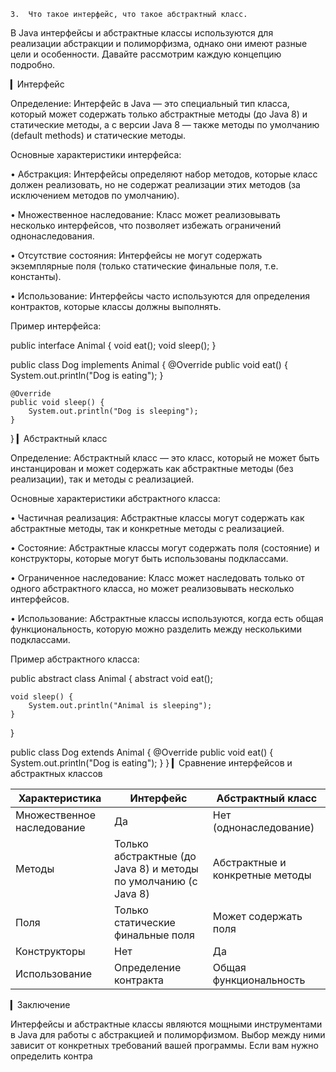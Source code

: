     3.	Что такое интерфейс, что такое абстрактный класс.

В Java интерфейсы и абстрактные классы используются для реализации абстракции и полиморфизма, однако они имеют разные цели и особенности. Давайте рассмотрим каждую концепцию подробно.

▎Интерфейс

Определение: Интерфейс в Java — это специальный тип класса, который может содержать только абстрактные методы (до Java 8) и статические методы, а с версии Java 8 — также методы по умолчанию (default methods) и статические методы.

Основные характеристики интерфейса:

• Абстракция: Интерфейсы определяют набор методов, которые класс должен реализовать, но не содержат реализации этих методов (за исключением методов по умолчанию).

• Множественное наследование: Класс может реализовывать несколько интерфейсов, что позволяет избежать ограничений однонаследования.

• Отсутствие состояния: Интерфейсы не могут содержать экземплярные поля (только статические финальные поля, т.е. константы).

• Использование: Интерфейсы часто используются для определения контрактов, которые классы должны выполнять.

Пример интерфейса:

public interface Animal {
void eat();
void sleep();
}

public class Dog implements Animal {
@Override
public void eat() {
System.out.println("Dog is eating");
}

    @Override
    public void sleep() {
        System.out.println("Dog is sleeping");
    }
}
▎Абстрактный класс

Определение: Абстрактный класс — это класс, который не может быть инстанцирован и может содержать как абстрактные методы (без реализации), так и методы с реализацией.

Основные характеристики абстрактного класса:

• Частичная реализация: Абстрактные классы могут содержать как абстрактные методы, так и конкретные методы с реализацией.

• Состояние: Абстрактные классы могут содержать поля (состояние) и конструкторы, которые могут быть использованы подклассами.

• Ограниченное наследование: Класс может наследовать только от одного абстрактного класса, но может реализовывать несколько интерфейсов.

• Использование: Абстрактные классы используются, когда есть общая функциональность, которую можно разделить между несколькими подклассами.

Пример абстрактного класса:

public abstract class Animal {
abstract void eat();

    void sleep() {
        System.out.println("Animal is sleeping");
    }
}

public class Dog extends Animal {
@Override
public void eat() {
System.out.println("Dog is eating");
}
}
▎Сравнение интерфейсов и абстрактных классов

| Характеристика          | Интерфейс                            | Абстрактный класс                     |
|-------------------------|--------------------------------------|---------------------------------------|
| Множественное наследование | Да                                   | Нет (однонаследование)                |
| Методы                  | Только абстрактные (до Java 8) и методы по умолчанию (с Java 8) | Абстрактные и конкретные методы       |
| Поля                    | Только статические финальные поля    | Может содержать поля                   |
| Конструкторы            | Нет                                  | Да                                    |
| Использование           | Определение контракта                | Общая функциональность                |

▎Заключение

Интерфейсы и абстрактные классы являются мощными инструментами в Java для работы с абстракцией и полиморфизмом. Выбор между ними зависит от конкретных требований вашей программы. Если вам нужно определить контра